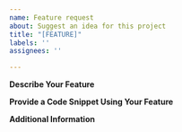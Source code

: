 ```yaml
---
name: Feature request
about: Suggest an idea for this project
title: "[FEATURE]"
labels: ''
assignees: ''

---
```


**Describe Your Feature**

**Provide a Code Snippet Using Your Feature**

**Additional Information**
